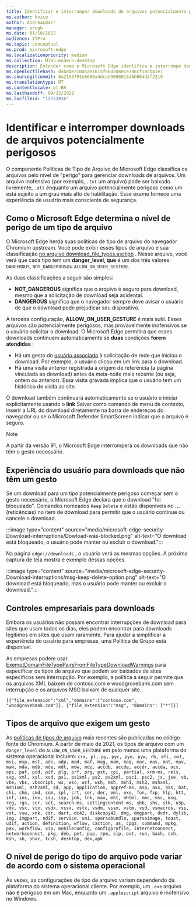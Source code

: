 ```yaml
---
title: Identificar e interromper downloads de arquivos potencialmente perigosos
ms.author: kvice
author: AndreaLBarr
manager: srugh
ms.date: 01/10/2022
audience: ITPro
ms.topic: conceptual
ms.prod: microsoft-edge
ms.localizationpriority: medium
ms.collection: M365-modern-desktop
description: Entender como o Microsoft Edge identifica e interrompe downloads de arquivos potencialmente perigosos
ms.openlocfilehash: d5bd4e21045ae1615f66d208ece7d6cf1acb41e7
ms.sourcegitcommit: 8a2193791e6606a4dced9808013d6b064d2f2319
ms.translationtype: MT
ms.contentlocale: pt-BR
ms.lasthandoff: 09/15/2022
ms.locfileid: "12753916"
---
```

# <a name="identify-and-interrupt-downloads-of-potentially-dangerous-files"></a>Identificar e interromper downloads de arquivos potencialmente perigosos

O componente Políticas de Tipo de Arquivo do Microsoft Edge classifica os arquivos pelo nível de "perigo" para gerenciar downloads de arquivos. Um arquivo inofensivo (por exemplo, `.txt` um arquivo) pode ser baixado livremente, `.dll` enquanto um arquivo potencialmente perigoso como um está sujeito a um grau mais alto de habilitação. Esse exame fornece uma experiência de usuário mais consciente de segurança.

## <a name="how-microsoft-edge-determines-the-danger-level-of-a-file-type"></a>Como o Microsoft Edge determina o nível de perigo de um tipo de arquivo

O Microsoft Edge herda suas políticas de tipo de arquivo do navegador Chromium upstream. Você pode exibir esses tipos de arquivo e sua classificação [no arquivo download_file_types.asciipb](https://source.chromium.org/chromium/chromium/src/+/main:components/safe_browsing/core/resources/download_file_types.asciipb;drc=af17ad3f07c1d8a24381eb7669bec0c2ffb86521) . Nesse arquivo, você verá que cada tipo tem um **danger_level, que** é um dos três valores: `DANGEROUS`, `NOT_DANGEROUS`ou `ALLOW_ON_USER_GESTURE`.

As duas classificações a seguir são simples:

- **NOT_DANGEROUS** significa que o arquivo é seguro para download, mesmo que a solicitação de download seja acidental.
- **DANGEROUS** significa que o navegador sempre deve avisar o usuário de que o download pode prejudicar seu dispositivo.

A terceira configuração, **ALLOW_ON_USER_GESTURE** é mais sutil. Esses arquivos são potencialmente perigosos, mas provavelmente inofensivos se o usuário solicitar o download. O Microsoft Edge permitirá que esses downloads continuem automaticamente se **duas** condições **forem atendidas** :

- Há um gesto do [usuário associado](https://textslashplain.com/2020/05/18/browser-basics-user-gestures/) à solicitação de rede que iniciou o download. Por exemplo, o usuário clicou em um link para o download.
- Há uma visita anterior registrada à origem de referência (a página vinculada ao download) antes da meia-noite mais recente (ou seja, ontem ou anterior). Essa visita gravada implica que o usuário tem um histórico de visita ao site.

O download também continuará automaticamente se o usuário o iniciar explicitamente usando o **link** Salvar como comando de menu de contexto, inserir a URL do download diretamente na barra de endereços do navegador ou se o Microsoft Defender SmartScreen indicar que o arquivo é seguro.

> [!NOTE]
> A partir da versão 91, o Microsoft Edge interromperá os downloads que não têm o gesto necessário.

## <a name="user-experience-for-downloads-that-lack-a-gesture"></a>Experiência do usuário para downloads que não têm um gesto

Se um download para um tipo potencialmente perigoso começar sem o gesto necessário, o Microsoft Edge declara que o download "foi bloqueado". Comandos nomeados `Keep` `Delete` e estão disponíveis no **...** (reticências) no item de download para permitir que o usuário continue ou cancele o download.

:::image type="content" source="media/microsoft-edge-security-Download-interruptions/Dowload-was-blocked.png" alt-text="O download está bloqueado, o usuário pode manter ou excluir o download.":::

Na página `edge://downloads` , o usuário verá as mesmas opções. A próxima captura de tela mostra e exemplo dessas opções.

:::image type="content" source="media/microsoft-edge-security-Download-interruptions/msg-keep-delete-option.png" alt-text="O download está bloqueado, mas o usuário pode manter ou excluir o download.":::

## <a name="enterprise-controls-for-downloads"></a>Controles empresariais para downloads

Embora os usuários não possam encontrar interrupções de download para sites que usam todos os dias, eles podem encontrar para downloads legítimos em sites que usam raramente. Para ajudar a simplificar a experiência do usuário para empresas, uma Política de Grupo está disponível.

As empresas podem usar [ExemptDomainFileTypePairsFromFileTypeDownloadWarnings](/deployedge/microsoft-edge-policies#exemptdomainfiletypepairsfromfiletypedownloadwarnings) para especificar os tipos de arquivo que podem ser baixados de sites específicos sem interrupção. Por exemplo, a política a seguir permite que os arquivos XML baixem de contoso.com e woodgrovebank.com sem interrupção e os arquivos MSG baixam de qualquer site.

`[{"file_extension":"xml","domains":["contoso.com", "woodgrovebank.com"]},
{"file_extension":"msg", "domains": ["*"]}]`

## <a name="file-types-requiring-a-gesture"></a>Tipos de arquivo que exigem um gesto

As [políticas de tipos de arquivo](https://source.chromium.org/chromium/chromium/src/+/main:components/safe_browsing/core/resources/download_file_types.asciipb;drc=af17ad3f07c1d8a24381eb7669bec0c2ffb86521) mais recentes são publicadas no código-fonte do Chromium. A partir de maio de 2021, os tipos de arquivo com um `danger_level` de `ALLOW_ON_USER_GESTURE` em pelo menos uma plataforma do sistema operacional  incluem:
`crx, pl, py, pyc, pyo, pyw, rb, efi, oxt, msi, msp, mst, ade, adp, mad, maf, mag, mam, maq, mar, mas, mat, mav, maw, mda, mdb, mde, mdt, mdw, mdz, accdb, accde, accdr, accda, ocx, ops, paf, pcd, pif, plg, prf, prg, pst, cpi, partial, xrm-ms, rels, svg, xml, xsl, xsd, ps1, ps1xml, ps2, ps2xml, psc1, psc2, js, jse, vb, vbe, vbs, vbscript, ws, wsc, wsf, wsh, msh, msh1, msh2, mshxml, msh1xml, msh2xml, ad, app, application, appref-ms, asp, asx, bas, bat, chi, chm, cmd, com, cpl, crt, cer, der, eml, exe, fon, fxp, hlp, htt, inf, ins, inx, isu, isp, job, lnk, mau, mht, mhtml, mmc, msc, msg, reg, rgs, scr, sct, search-ms, settingcontent-ms, shb, shs, slk, u3p, vdx, vsx, vtx, vsdx, vssx, vstx, vsdm, vssm, vstm, vsd, vsmacros, vss, vst, vsw, xnk, cdr, dart, dc42, diskcopy42, dmg, dmgpart, dvdr, dylib, img, imgpart, ndif, service, smi, sparsebundle, sparseimage, toast, udif, action, definition, wflow, caction, as, cpgz, command, mpkg, pax, workflow, xip, mobileconfig, configprofile, internetconnect, networkconnect, pkg, deb, pet, pup, rpm, slp, out, run, bash, csh, ksh, sh, shar, tcsh, desktop, dex,apk`

## <a name="the-file-type-danger-level-may-vary-by-operating-system"></a>O nível de perigo do tipo de arquivo pode variar de acordo com o sistema operacional

Às vezes, as configurações de tipo de arquivo variam dependendo da plataforma do sistema operacional cliente. Por exemplo, um `.exe` arquivo não é perigoso em um Mac, enquanto um `.applescript` arquivo é inofensivo no Windows.
